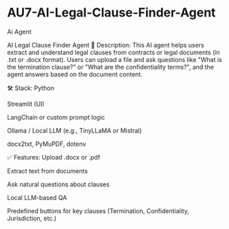# AU7-AI-Legal-Clause-Finder-Agent
Ai Agent

AI Legal Clause Finder Agent
🧠 Description:
This AI agent helps users extract and understand legal clauses from contracts or legal documents (in .txt or .docx format). Users can upload a file and ask questions like "What is the termination clause?" or "What are the confidentiality terms?", and the agent answers based on the document content.

🛠️ Stack:
Python

Streamlit (UI)

LangChain or custom prompt logic

Ollama / Local LLM (e.g., TinyLLaMA or Mistral)

docx2txt, PyMuPDF, dotenv

✅ Features:
Upload .docx or .pdf

Extract text from documents

Ask natural questions about clauses

Local LLM-based QA

Predefined buttons for key clauses (Termination, Confidentiality, Jurisdiction, etc.)

